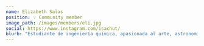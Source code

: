 ```yaml
---
name: Elizabeth Salas
position: 💡 Community member
image_path: /images/members/eli.jpg
social: https://www.instagram.com/isachut/
blurb: "Estudiante de ingeniería química, apasionada al arte, astronomía, tecnología y yoga. Mi frase fav es “voluntad, fe y confianza”."
---
```

